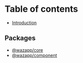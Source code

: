 # Table of contents

- [Introduction](introduction.md)

## Packages

- [@wazapp/core](../packages/@wazapp/core/README.md)
- [@wazapp/component](../packages/@wazapp/component/README.md)